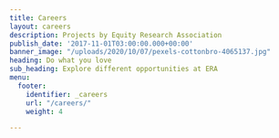 ```yaml
---
title: Careers
layout: careers
description: Projects by Equity Research Association
publish_date: '2017-11-01T03:00:00.000+00:00'
banner_image: "/uploads/2020/10/07/pexels-cottonbro-4065137.jpg"
heading: Do what you love
sub_heading: Explore different opportunities at ERA
menu:
  footer:
    identifier: _careers
    url: "/careers/"
    weight: 4

---
```

